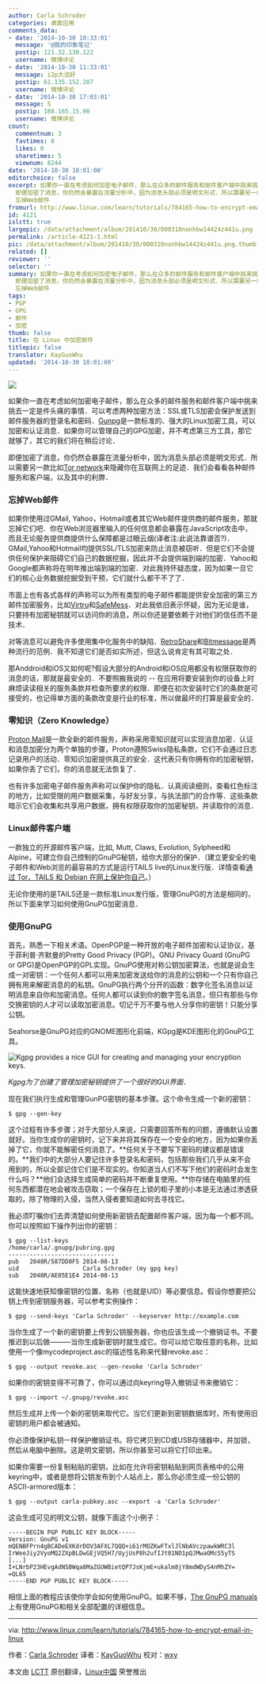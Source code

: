 ```yaml
---
author: Carla Schroder
categories: 桌面应用
comments_data:
- date: '2014-10-30 10:33:01'
  message: '@我的印象笔记'
  postip: 121.32.130.122
  username: 微博评论
- date: '2014-10-30 11:33:01'
  message: i2p大法好
  postip: 61.135.152.207
  username: 微博评论
- date: '2014-10-30 17:03:01'
  message: S
  postip: 188.165.15.90
  username: 微博评论
count:
  commentnum: 3
  favtimes: 0
  likes: 0
  sharetimes: 5
  viewnum: 8244
date: '2014-10-30 10:01:00'
editorchoice: false
excerpt: 如果你一直在考虑如何加密电子邮件，那么在众多的邮件服务和邮件客户端中挑来挑去一定是件头痛的事情．可以考虑两种加密方法：SSL或TLS加密会保护发送到邮件服务器的登录名和密码．Gunpg是一款标准的、强大的Linux加密工具，可以加密和认证消息．如果你可以管理自己的GPG加密，并不考虑第三方工具，那它就够了，其它的我们将在稍后讨论．
  即便加密了消息，你仍然会暴露在流量分析中，因为消息头部必须是明文形式．所以需要另一款比如Tor network来隐藏你在互联网上的足迹．我们会看看各种邮件服务和客户端，以及其中的利弊．
  忘掉Web邮件
fromurl: http://www.linux.com/learn/tutorials/784165-how-to-encrypt-email-in-linux
id: 4121
islctt: true
largepic: /data/attachment/album/201410/30/000310nonhbw14424z441u.png
permalink: /article-4121-1.html
pic: /data/attachment/album/201410/30/000310nonhbw14424z441u.png.thumb.jpg
related: []
reviewer: ''
selector: ''
summary: 如果你一直在考虑如何加密电子邮件，那么在众多的邮件服务和邮件客户端中挑来挑去一定是件头痛的事情．可以考虑两种加密方法：SSL或TLS加密会保护发送到邮件服务器的登录名和密码．Gunpg是一款标准的、强大的Linux加密工具，可以加密和认证消息．如果你可以管理自己的GPG加密，并不考虑第三方工具，那它就够了，其它的我们将在稍后讨论．
  即便加密了消息，你仍然会暴露在流量分析中，因为消息头部必须是明文形式．所以需要另一款比如Tor network来隐藏你在互联网上的足迹．我们会看看各种邮件服务和客户端，以及其中的利弊．
  忘掉Web邮件
tags:
- PGP
- GPG
- 邮件
- 加密
thumb: false
title: 在 Linux 中加密邮件
titlepic: false
translator: KayGuoWhu
updated: '2014-10-30 10:01:00'
---
```


![](/data/attachment/album/201410/30/000310nonhbw14424z441u.png)


 


如果你一直在考虑如何加密电子邮件，那么在众多的邮件服务和邮件客户端中挑来挑去一定是件头痛的事情．可以考虑两种加密方法：SSL或TLS加密会保护发送到邮件服务器的登录名和密码．[Gunpg](http://www.openpgp.org/members/gnupg.shtml)是一款标准的、强大的Linux加密工具，可以加密和认证消息．如果你可以管理自己的GPG加密，并不考虑第三方工具，那它就够了，其它的我们将在稍后讨论．


即便加密了消息，你仍然会暴露在流量分析中，因为消息头部必须是明文形式．所以需要另一款比如[Tor network](https://www.torproject.org/)来隐藏你在互联网上的足迹．我们会看看各种邮件服务和客户端，以及其中的利弊．


### 忘掉Web邮件


如果你使用过GMail, Yahoo，Hotmail或者其它Web邮件提供商的邮件服务，那就忘掉它们吧．你在Web浏览器里输入的任何信息都会暴露在JavaScript攻击中，而且无论服务提供商提供什么保障都是过眼云烟(译者注:此说法靠谱否?)．GMail,Yahoo和Hotmail均提供SSL/TLS加密来防止消息被窃听．但是它们不会提供任何保护来阻碍它们自己的数据挖掘，因此并不会提供端到端的加密．Yahoo和Google都声称将在明年推出端到端的加密．对此我持怀疑态度，因为如果一旦它们的核心业务数据挖掘受到干预，它们就什么都干不了了．


市面上也有各式各样的声称可以为所有类型的电子邮件都能提供安全加密的第三方邮件加密服务，比如[Virtru](https://www.virtru.com/)和[SafeMess](https://www.safemess.com/)．对此我依旧表示怀疑，因为无论是谁，只要持有加密秘钥就可以访问你的消息，所以你还是要依赖于对他们的信任而不是技术．


对等消息可以避免许多使用集中化服务中的缺陷．[RetroShare](http://retroshare.sourceforge.net/)和[Bitmessage](http://retroshare.sourceforge.net/)是两种流行的范例．我不知道它们是否如实所述，但这么说肯定有其可取之处．


那Anddroid和iOS又如何呢?假设大部分的Android和iOS应用都没有权限获取你的消息的话，那就是最安全的．不要照搬我说的 -- 在应用将要安装到你的设备上时麻烦读读相关的服务条款并检查所要求的权限．即便在初次安装时它们的条款是可接受的，也记得单方面的条款改变是行业的标准，所以做最坏的打算是最安全的．


### 零知识（Zero Knowledge）


[Proton Mail](https://protonmail.ch/)是一款全新的邮件服务，声称采用零知识就可以实现消息加密．认证和消息加密分为两个单独的步骤，Proton遵照Swiss隐私条款，它们不会通过日志记录用户的活动．零知识加密提供真正的安全．这代表只有你拥有你的加密秘钥，如果你丢了它们，你的消息就无法恢复了．


也有许多加密电子邮件服务声称可以保护你的隐私．认真阅读细则，查看红色标注的地方，比如受限的用户数据采集，与好友分享，与执法部门的合作等．这些条款暗示它们会收集和共享用户数据，拥有权限获取你的加密秘钥，并读取你的消息．


### Linux邮件客户端


一款独立的开源邮件客户端，比如, Mutt, Claws, Evolution, Sylpheed和Alpine，可建立你自己控制的GnuPG秘钥，给你大部分的保护．（建立更安全的电子邮件和Web浏览的最容易的方式是运行TAILS live的Linux发行版．详情查看[通过 Tor、TAILS 和 Debian 在网上保护你自己](http://www.linux.com/learn/docs/718398-protect-yourself-online-with-tor-+tails-and-debian)。）


无论你使用的是TAILS还是一款标准Linux发行版，管理GnuPG的方法是相同的，所以下面来学习如何使用GnuPG加密消息．


### 使用GnuPG


首先，熟悉一下相关术语。OpenPGP是一种开放的电子邮件加密和认证协议，基于菲利普·齐默曼的Pretty Good Privacy (PGP)。GNU Privacy Guard (GnuPG or GPG)是OpenPGP的GPL实现。GnuPG使用对称公钥加密算法，也就是说会生成一对密钥：一个任何人都可以用来加密发送给你的消息的公钥和一个只有你自己拥有用来解密消息的的私钥。GnuPG执行两个分开的函数：数字化签名消息以证明消息来自你和加密消息。任何人都可以读到你的数字签名消息，但只有那些与你交换密钥的人才可以读取加密消息。切记千万不要与他人分享你的密钥！只能分享公钥。


Seahorse是GnuPG对应的GNOME图形化前端，KGpg是KDE图形化的GnuPG工具。


![Kgpg provides a nice GUI for creating and managing your encryption keys.](/data/attachment/album/201410/30/000437a2xasjkiasba7aka.png)


*Kgpg为了创建了管理加密秘钥提供了一个很好的GUI界面．*


现在我们执行生成和管理GunPG密钥的基本步骤。这个命令生成一个新的密钥：



```
$ gpg --gen-key

```

这个过程有许多步骤；对于大部分人来说，只需要回答所有的问题，遵循默认设置就好。当你生成你的密钥时，记下来并将其保存在一个安全的地方，因为如果你丢掉了它，你就不能解密任何消息了。**任何关于不要写下密码的建议都是错误的。**我们中的大部分人要记住许多登录名和密码，包括那些我们几乎从来不会用到的，所以全部记住它们是不现实的。你知道当人们不写下他们的密码时会发生什么吗？**他们会选择生成简单的密码并不断重复使用。**你存储在电脑里的任何东西都潜在地会被攻击窃取；一个保存在上锁的柜子里的小本是无法通过渗透获取的，除了物理的入侵，当然入侵者要知道如何去寻找它。


我必须叮嘱你们去弄清楚如何使用新密钥去配置邮件客户端，因为每一个都不同。你可以按照如下操作列出你的密钥：



```
$ gpg --list-keys
/home/carla/.gnupg/pubring.gpg
------------------------------
pub   2048R/587DD0F5 2014-08-13
uid                  Carla Schroder (my gpg key) 
sub   2048R/AE05E1E4 2014-08-13

```

这能快速地获知像密钥的位置、名称（也就是UID）等必要信息。假设你想要把公钥上传到密钥服务器，可以参考实例操作：



```
$ gpg --send-keys 'Carla Schroder' --keyserver http://example.com

```

当你生成了一个新的密钥要上传到公钥服务器，你也应该生成一个撤销证书。不要推迟到以后做———当你生成新密钥时就生成它。你可以给它取任意的名称，比如使用一个像mycodeproject.asc的描述性名称来代替revoke.asc：



```
$ gpg --output revoke.asc --gen-revoke 'Carla Schroder'

```

如果你的密钥变得不可靠了，你可以通过向keyring导入撤销证书来撤销它：



```
$ gpg --import ~/.gnupg/revoke.asc

```

然后生成并上传一个新的密钥来取代它。当它们更新到密钥数据库时，所有使用旧密钥的用户都会被通知。


你必须像保护私钥一样保护撤销证书。将它拷贝到CD或USB存储器中，并加锁，然后从电脑中删除。这是明文密钥，所以你甚至可以将它打印出来。


如果你需要一份复制粘贴的密钥，比如在允许将密钥粘贴到网页表格中的公用keyring中，或者是想将公钥发布到个人站点上，那么你必须生成一份公钥的ASCII-armored版本：



```
$ gpg --output carla-pubkey.asc --export -a 'Carla Schroder'

```

这会生成可见的明文公钥，就像下面这个小例子：



```
-----BEGIN PGP PUBLIC KEY BLOCK-----
Version: GnuPG v1
mQENBFPrn4gBCADeEXKdrDOV3AFXL7QQQ+i61rMOZKwFTxlJlNbAVczpawkWRC3l
IrWeeJiy2VyoMQ2ZXpBLDwGEjVQ5H7/UyjUsP8h2ufIJt01NO1pQJMwaOMcS5yTS
[...]
I+LNrbP23HEvgAdNSBWqa8MaZGUWBietQP7JsKjmE+ukalm8jY8mdWDyS4nMhZY=
=QL65
-----END PGP PUBLIC KEY BLOCK-----

```

相信上面的教程应该使你学会如何使用GnuPG。如果不够，[The GnuPG manuals](https://www.gnupg.org/documentation/manuals.html)上有使用GnuPG和相关全部配置的详细信息。




---


via: <http://www.linux.com/learn/tutorials/784165-how-to-encrypt-email-in-linux>


作者：[Carla Schroder](http://www.linux.com/component/ninjaboard/person/3734) 译者：[KayGuoWhu](https://github.com/KayGuoWhu) 校对：[wxy](https://github.com/wxy)


本文由 [LCTT](https://github.com/LCTT/TranslateProject) 原创翻译，[Linux中国](http://linux.cn/) 荣誉推出